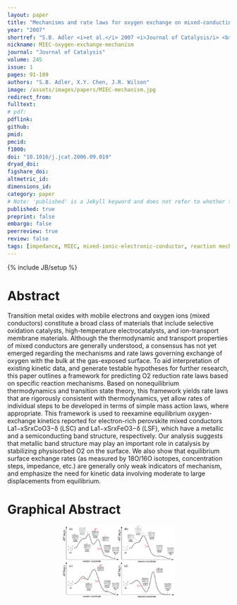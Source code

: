 ```yaml
---
layout: paper
title: "Mechanisms and rate laws for oxygen exchange on mixed-conducting oxide surfaces"
year: "2007"
shortref: "S.B. Adler <i>et al.</i> 2007 <i>Journal of Catalysis/i> <b>245 (1)</b> 91-109"
nickname: MIEC-oxygen-exchange-mechanism
journal: "Journal of Catalysis"
volume: 245
issue: 1
pages: 91-109
authors: "S.B. Adler, X.Y. Chen, J.R. Wilson"
image: /assets/images/papers/MIEC-mechanism.jpg
redirect_from: 
fulltext: 
# pdf: 
pdflink: 
github: 
pmid: 
pmcid: 
f1000: 
doi: "10.1016/j.jcat.2006.09.019"
dryad_doi:
figshare_doi: 
altmetric_id: 
dimensions_id: 
category: paper
# Note: 'published' is a Jekyll keyword and does not refer to whether the paper is published, but rather to whether this Markdown should be part of the rendered site.
published: true
preprint: false
embargo: false
peerreview: true
review: false
tags: [impedance, MIEC, mixed-ionic-electronic-conductor, reaction mechanism, kinetics]
---
```

{% include JB/setup %}

# Abstract 

Transition metal oxides with mobile electrons and oxygen ions (mixed conductors) constitute a broad class of materials that include selective
 oxidation catalysts, high-temperature electrocatalysts, and ion-transport membrane materials. Although the thermodynamic and transport properties
 of mixed conductors are generally understood, a consensus has not yet emerged regarding the mechanisms and rate laws governing exchange of oxygen
 with the bulk at the gas-exposed surface. To aid interpretation of existing kinetic data, and generate testable hypotheses for further research,
 this paper outlines a framework for predicting O2 reduction rate laws based on specific reaction mechanisms. Based on nonequilibrium thermodynamics
 and transition state theory, this framework yields rate laws that are rigorously consistent with thermodynamics, yet allow rates of individual steps
 to be developed in terms of simple mass action laws, where appropriate. This framework is used to reexamine equilibrium oxygen-exchange kinetics
 reported for electron-rich perovskite mixed conductors La1−xSrxCoO3−δ (LSC) and La1−xSrxFeO3−δ (LSF), which have a metallic and a semiconducting
 band structure, respectively. Our analysis suggests that metallic band structure may play an important role in catalysis by stabilizing physisorbed
 O2 on the surface. We also show that equilibrium surface exchange rates (as measured by 18O/16O isotopes, concentration steps, impedance, etc.)
 are generally only weak indicators of mechanism, and emphasize the need for kinetic data involving moderate to large displacements from equilibrium.

# Graphical Abstract

<p align="center">
<img src="assets/images/papers/MIEC-mechanism.jpg" width="50%">
</p>
